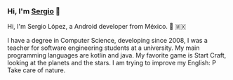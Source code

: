 ### Hi, I'm [Sergio](https://lnserggoantonio.github.io) 👋

Hi, I'm Sergio López, a Android developer from México. 📱 :mexico:

I have a degree in Computer Science, developing since 2008, I was a teacher for software engineering students at a university. My main programming languages are kotlin and java.
My favorite game is Start Craft, looking at the planets and the stars. I am trying to improve my English: P
Take care of nature.